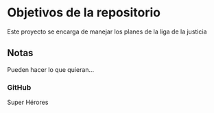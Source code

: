 # Objetivos de la repositorio

Este proyecto se encarga de manejar los planes de la liga de la justicia


## Notas
Pueden hacer lo que quieran...

### GitHub
Super Hérores